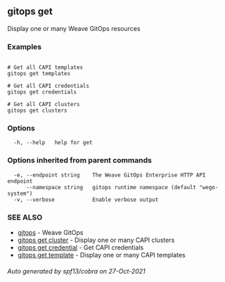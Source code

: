 ## gitops get

Display one or many Weave GitOps resources

### Examples

```

# Get all CAPI templates
gitops get templates

# Get all CAPI credentials
gitops get credentials

# Get all CAPI clusters
gitops get clusters
```

### Options

```
  -h, --help   help for get
```

### Options inherited from parent commands

```
  -e, --endpoint string    The Weave GitOps Enterprise HTTP API endpoint
      --namespace string   gitops runtime namespace (default "wego-system")
  -v, --verbose            Enable verbose output
```

### SEE ALSO

* [gitops](gitops.md)	 - Weave GitOps
* [gitops get cluster](gitops_get_cluster.md)	 - Display one or many CAPI clusters
* [gitops get credential](gitops_get_credential.md)	 - Get CAPI credentials
* [gitops get template](gitops_get_template.md)	 - Display one or many CAPI templates

###### Auto generated by spf13/cobra on 27-Oct-2021
